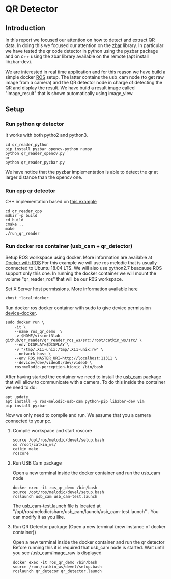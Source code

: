 
# QR Detector

## Introduction

 In this report we focused our attention on how to detect and extract QR data. In doing this we focused our attention on the [zbar](http://zbar.sourceforge.net/) library.  In particular we have tested the qr code detector in python using the pyzbar package and on c++ using the zbar library available on the remote (apt install libzbar-dev).

 We are interested in real time application and for this reason we have build a simple docker [ROS](https://www.ros.org/) setup. The latter contains the usb_cam node (to get raw image from a camera) and the QR detector node in charge of detecting the QR and display the result. We have build a result image called "image_result" that is shown automatically using image_view.


## Setup 

### Run python qr detector
It works with both pytho2 and python3. 

```
cd qr_reader_python
pip install pyzbar opencv-python numpy 
python qr_reader_opencv.py
or
python qr_reader_pyzbar.py
```
We have notice that the pyzbar implementation is able to detect the qr at larger distance than the opencv one. 

### Run cpp qr detector
C++ implementation based on [this example](https://www.learnopencv.com/opencv-qr-code-scanner-c-and-python/)
```
cd qr_reader_cpp
mdkir -p build
cd build
cmake ..
make
./run_qr_reader
```

### Run docker ros container (usb_cam + qr_detector)
Setup ROS workspace using docker.  More information are available at [Docker with ROS](https://tuw-cpsg.github.io/tutorials/docker-ros/)
For this example we will use ros melodic that is usually connected to Ubuntu 18.04 LTS. We will also use python2.7 beacause ROS support only this one.
In running the docker container we will mount the volume "qr_reader_ros" that will be our R0S workspace. 

Set X Server host permissions.  More information available [here](http://wiki.ros.org/docker/Tutorials/GUI)

```
xhost +local:docker 
```

Run docker ros docker container with sudo to give device permission [device-docker](https://medium.com/@zwinny/docker-using-webcam-9fafb26cf1e6).

```
sudo docker run \
    -it \
    --name ros_qr_demo  \
    -v $HOME/visiont3lab-github/qr_reader/qr_reader_ros_ws/src:/root/catkin_ws/src/ \
    --env DISPLAY=$DISPLAY \
    -v "/tmp/.X11-unix:/tmp/.X11-unix:rw" \
    --network host \
    --env ROS_MASTER_URI=http://localhost:11311 \
    --device=/dev/video0:/dev/video0 \
    ros:melodic-perception-bionic /bin/bash
```

After having started the container we need to install the [usb_cam](http://wiki.ros.org/usb_cam) package that will allow to communicate with a camera.
To do this inside the container we need to do:

```
apt update
apt install -y ros-melodic-usb-cam python-pip libzbar-dev vim
pip install pyzbar

```

Now we only need to compile and run. We assume that you a camera connected to your pc.

1. Compile workspace and start roscore

    ```
    source /opt/ros/melodic/devel/setup.bash
    cd /root/catkin_ws/
    catkin_make
    roscore
    ```

2. Run USB Cam package 
    
    Open a new terminal inside the docker container and run the usb_cam node
    ```
    docker exec -it ros_qr_demo /bin/bash
    source /opt/ros/melodic/devel/setup.bash
    roslaunch usb_cam usb_cam-test.launch
    ```
    The usb_cam-test.launch file is located at "/opt/ros/melodic/share/usb_cam/launch/usb_cam-test.launch" . You can modify it as you like.

3. Run QR Detector package (Open a new terminal (new instance of docker container))
    
    Open a new terminal inside the docker container and run the qr detector 
    Before running this it is required that usb_cam node is started. Wait until you see /usb_cam/image_raw is displayed
    ```
    docker exec -it ros_qr_demo /bin/bash
    source /root/catkin_ws/devel/setup.bash
    roslaunch qr_detecor qr_detector.launch
    ```